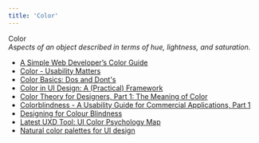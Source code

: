 ```yaml
---
title: 'Color'
---
```


Color  
_Aspects of an object described in terms of hue, lightness, and saturation._

*   [A Simple Web Developer’s Color Guide](https://www.smashingmagazine.com/2016/04/web-developer-guide-color/)  
*   [Color - Usability Matters](http://colormatters.com/color-and-design/color-and-usability-matters)  
*   [Color Basics: Dos and Dont's](http://www.colourlovers.com/blog/2009/06/02/color-basics-dos-and-donts)  
*   [Color in UI Design: A (Practical) Framework](https://medium.com/@erikdkennedy/color-in-ui-design-a-practical-framework-e18cacd97f9e)  
*   [Color Theory for Designers, Part 1: The Meaning of Color](http://www.smashingmagazine.com/2010/01/28/color-theory-for-designers-part-1-the-meaning-of-color/)  
*   [Colorblindness - A Usability Guide for Commercial Applications, Part 1](http://www.technewsworld.com/story/56106.html)  
*   [Designing for Colour Blindness](https://blog.prototypr.io/designing-for-colour-blindness-b74a9d012ef2#.8rb3iitkn)  
*   [Latest UXD Tool: UI Color Psychology Map](https://www.linkedin.com/pulse/latest-uxd-tool-ui-color-psychology-map-brian-cugelman-phd/)  
*   [Natural color palettes for UI design](https://uxplanet.org/introduction-to-natural-palettes-9503bfeee3d5)  
